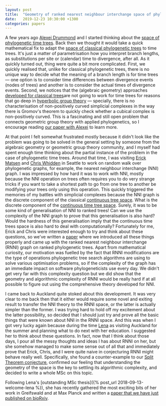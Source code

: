 ```yaml
---
layout: post
title:  "Geometry of ranked nearest neighbour interchange space of phylogenetic trees"
date:   2019-12-23 10:30:00 +1300
categories: papers
---
```


A few years ago [Alexei Drummond](https://alexeidrummond.org/) and I started thinking about the [space of phylogenetic time trees](https://doi.org/10.1016/j.jtbi.2016.05.001).
Back then we thought it would take a quick mathematical fix to adapt the [space of classical phylogenetic trees](https://doi.org/10.1006/aama.2001.0759) to time trees.
It's just a matter of parametrisation how you interpret branch lengths, as substitutions per site or (calendar) time to divergence, after all.
As it quickly turned out, thing were quite a bit more complicated.
First, we quickly realised that, unlike for classical phylogenetic trees, there is no unique way to decide what the meaning of a branch length is for time trees &mdash; one option is to consider time differences between divergence events (nodes of trees) and another is to consider the actual times of divergence events.
Second, we notices that the (algebraic geometry) approaches [developed for classical trees](https://doi.org/10.1006/aama.2001.0759)are not going to work for time trees for reasons that go deep in [hyperbolic group theory](https://alexeidrummond.org/) &mdash; specially, there is no characterisation of non-positively curved simplicial complexes in the way there is Gromov's theorem to quickly check whether a cubical complex is non-positively curved.
This is a fascinating and still open problem that connects geometric group theory with applied phylogenetics, so I encourage reading [our paper with Alexei](https://doi.org/10.1016/j.jtbi.2016.05.001) to learn more.

At that point I felt somewhat frustrated mostly because it didn't look like the problem was going to be solved in the general setting by someone from the algebraic geometry or geometric group theory community, and I myself had spent enough time thinking about the partial instance of the problem in the case of phylogenetic time trees.
Around that time, I was visiting [Erick Matsen](https://matsen.fhcrc.org/) and [Chris Whidden](https://web.cs.dal.ca/~whidden/) in Seattle to work on random walk over phylogenetic graphs, for example, the nearest neighbour interchange (NNI) graph.
I was impressed by how hard it was to work with NNI, mostly because the NNI operation on trees often requires you to do very strange tricks if you want to take a shortest path to go from one tree to another be modifying your trees only using this operation.
This quickly triggered the memories of my battles with simplicial complexes because the NNI graph is the discrete component of the classical [continuous tree space](https://doi.org/10.1006/aama.2001.0759).
What is the discrete component of the [continuous time tree space](https://doi.org/10.1016/j.jtbi.2016.05.001).
Surely, it was to be some kind of generalisation of NNI to ranked trees!
Can we use the complexity of the NNI graph to prove that this generalisation is also hard?
Would the hardness of this generalisation imply that the continuous time trees space is also hard to deal with computationally?
Fortunately for me, Erick and Chris were interested enough to try and think about these questions, so we've written a [paper](https://doi.org/10.1007/s00285-017-1167-9) where we introduced all these things properly and came up with the ranked nearest neighbour interchange (RNNI) graph on ranked phylogenetic trees.
Apart from mathematical curiosity, our motivation was fuelled by the fact that RNNI modifications are the type of operations phylogenetic tree search algorithms are using to solve various optimisation problems, so if the complexity of the graph has an immediate impact on software phylogeneticists use every day.
We didn't get very far with this complexity question but we did show that the geometry and algorithmic complexity of RNNI would be really hard if at all possible to figure out using the comprehensive theory developed for NNI.

I came back to Auckland quite stoked about this development.
It was very clear to me back then that it either would require some novel and exiting result to transfer the NNI theory to the RNNI space, or the latter is actually simpler than the former.
I was trying hard to hold off my excitement about the latter possibility, so decided that I should just try and prove all the basic things that were known about NNI in the RNNI space.
And this was when I got very lucky again because during the time [Lena](/people/) as visiting Auckland for the summer and planning what to do next with her education.
I suggested her to think about these questions.
In fact, now that I think about those days, I pour all the messy thoughts and ideas I has about RNNI on her, but she somehow managed to make some sense out of all that and immediately prove that Erick, Chris, and I were quite naive in conjecturing RNNI might behave really well.
Specifically, she found a counter-example to our [Split Theorem conjecture](https://doi.org/10.1007/s00285-017-1167-9), confirmed our feeling that understanding the geometry of the space is the key to settling its algorithmic complexity, and decided to write a whole MSc on this topic.

Following Lena's [outstanding MSc thesis]({% post_url 2018-09-13-welcome-lena %}), she has recently gathered the most exciting bits of her work in Greifswald and at Max Planck and written a [paper that we have just published on bioRxiv](https://doi.org/10.1101/2019.12.19.883603).
